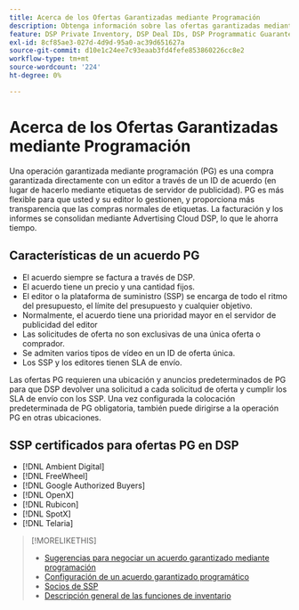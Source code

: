 ```yaml
---
title: Acerca de los Ofertas Garantizadas mediante Programación
description: Obtenga información sobre las ofertas garantizadas mediante programación (PG) y qué SP están certificadas para proporcionarlas.
feature: DSP Private Inventory, DSP Deal IDs, DSP Programmatic Guaranteed Deals
exl-id: 8cf85ae3-027d-4d9d-95a0-ac39d651627a
source-git-commit: d10e1c24ee7c93eaab3fd4fefe853860226cc8e2
workflow-type: tm+mt
source-wordcount: '224'
ht-degree: 0%

---
```


# Acerca de los Ofertas Garantizadas mediante Programación

Una operación garantizada mediante programación (PG) es una compra garantizada directamente con un editor a través de un ID de acuerdo (en lugar de hacerlo mediante etiquetas de servidor de publicidad). PG es más flexible para que usted y su editor lo gestionen, y proporciona más transparencia que las compras normales de etiquetas. La facturación y los informes se consolidan mediante Advertising Cloud DSP, lo que le ahorra tiempo.

## Características de un acuerdo PG

* El acuerdo siempre se factura a través de DSP.
* El acuerdo tiene un precio y una cantidad fijos.
* El editor o la plataforma de suministro (SSP) se encarga de todo el ritmo del presupuesto, el límite del presupuesto y cualquier objetivo.
* Normalmente, el acuerdo tiene una prioridad mayor en el servidor de publicidad del editor
* Las solicitudes de oferta no son exclusivas de una única oferta o comprador.
* Se admiten varios tipos de vídeo en un ID de oferta única.
* Los SSP y los editores tienen SLA de envío.

Las ofertas PG requieren una ubicación y anuncios predeterminados de PG para que DSP devolver una solicitud a cada solicitud de oferta y cumplir los SLA de envío con los SSP. Una vez configurada la colocación predeterminada de PG obligatoria, también puede dirigirse a la operación PG en otras ubicaciones.

## SSP certificados para ofertas PG en DSP

* [!DNL Ambient Digital]
* [!DNL FreeWheel]
* [!DNL Google Authorized Buyers]
* [!DNL OpenX]
* [!DNL Rubicon]
* [!DNL SpotX]
* [!DNL Telaria]

>[!MORELIKETHIS]
>
>* [Sugerencias para negociar un acuerdo garantizado mediante programación](/help/dsp/inventory/programmatic-guaranteed-tips.md)
>* [Configuración de un acuerdo garantizado programático](programmatic-guaranteed-set-up.md)
>* [Socios de SSP](ssp-partners.md)
>* [Descripción general de las funciones de inventario](inventory-overview.md)

